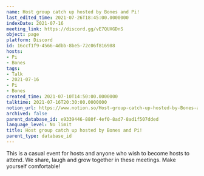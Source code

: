 ```yaml
---
name: Host group catch up hosted by Bones and Pi!
last_edited_time: 2021-07-26T18:45:00.0000000
indexDate: 2021-07-16
meeting_link: https://discord.gg/vE7QUXGDnS
object: page
platform: Discord
id: 16ccf1f9-4566-4dbb-8be5-72c06f816988
hosts:
- Pi
- Bones
tags:
- Talk
- 2021-07-16
- Pi
- Bones
created_time: 2021-07-10T14:50:00.0000000
talktime: 2021-07-16T20:30:00.0000000
notion_url: https://www.notion.so/Host-group-catch-up-hosted-by-Bones-and-Pi-16ccf1f945664dbb8be572c06f816988
archived: false
parent_database_id: e9339446-880f-4ef0-8ad7-8ad1f507dded
language_level: No limit
title: Host group catch up hosted by Bones and Pi!
parent_type: database_id
---
```


This is a casual event for hosts and anyone who wish to become hosts to attend.  We share, laugh and grow together in these meetings.  Make yourself comfortable!






